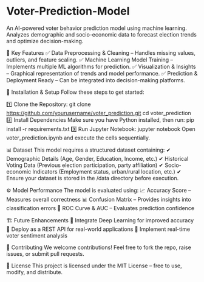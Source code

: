 # Voter-Prediction-Model
An AI-powered voter behavior prediction model using machine learning. Analyzes demographic and socio-economic data to forecast election trends and optimize decision-making.

🚀 Key Features
✅ Data Preprocessing & Cleaning – Handles missing values, outliers, and feature scaling.
✅ Machine Learning Model Training – Implements multiple ML algorithms for prediction.
✅ Visualization & Insights – Graphical representation of trends and model performance.
✅ Prediction & Deployment Ready – Can be integrated into decision-making platforms.

🔧 Installation & Setup
Follow these steps to get started:

1️⃣ Clone the Repository:
      git clone https://github.com/yourusername/voter_prediction.git
cd voter_prediction
2️⃣ Install Dependencies
Make sure you have Python installed, then run:
      pip install -r requirements.txt
3️⃣ Run Jupyter Notebook:
      jupyter notebook
Open voter_prediction.ipynb and execute the cells sequentially.

📊 Dataset
This model requires a structured dataset containing:
✔ Demographic Details (Age, Gender, Education, Income, etc.)
✔ Historical Voting Data (Previous election participation, party affiliation)
✔ Socio-economic Indicators (Employment status, urban/rural location, etc.)
✔ Ensure your dataset is stored in the /data directory before execution.

⚙️ Model Performance
The model is evaluated using:
📈 Accuracy Score – Measures overall correctness
📊 Confusion Matrix – Provides insights into classification errors
🔎 ROC Curve & AUC – Evaluates prediction confidence

🏗️ Future Enhancements
🔹 Integrate Deep Learning for improved accuracy
🔹 Deploy as a REST API for real-world applications
🔹 Implement real-time voter sentiment analysis

🤝 Contributing
We welcome contributions! Feel free to fork the repo, raise issues, or submit pull requests.

📝 License
This project is licensed under the MIT License – free to use, modify, and distribute.

